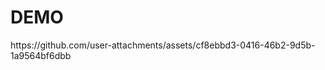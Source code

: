 <p>
  <h1>DEMO</h1>
https://github.com/user-attachments/assets/cf8ebbd3-0416-46b2-9d5b-1a9564bf6dbb
</p>
